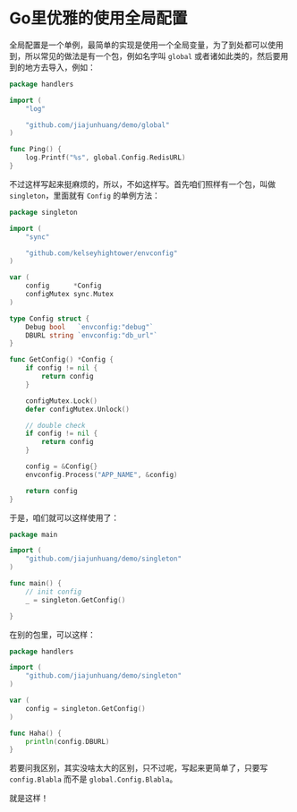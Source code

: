 # Go里优雅的使用全局配置

全局配置是一个单例，最简单的实现是使用一个全局变量，为了到处都可以使用到，所以常见的做法是有一个包，例如名字叫 `global`
或者诸如此类的，然后要用到的地方去导入，例如：

```go
package handlers

import (
    "log"

    "github.com/jiajunhuang/demo/global"
)

func Ping() {
    log.Printf("%s", global.Config.RedisURL)
}
```

不过这样写起来挺麻烦的，所以，不如这样写。首先咱们照样有一个包，叫做 `singleton`，里面就有 `Config` 的单例方法：

```go
package singleton

import (
	"sync"

	"github.com/kelseyhightower/envconfig"
)

var (
	config      *Config
	configMutex sync.Mutex
)

type Config struct {
	Debug bool   `envconfig:"debug"`
	DBURL string `envconfig:"db_url"`
}

func GetConfig() *Config {
	if config != nil {
		return config
	}

	configMutex.Lock()
	defer configMutex.Unlock()

	// double check
	if config != nil {
		return config
	}

	config = &Config{}
	envconfig.Process("APP_NAME", &config)

	return config
}
```

于是，咱们就可以这样使用了：

```go
package main

import (
    "github.com/jiajunhuang/demo/singleton"
)

func main() {
    // init config
	_ = singleton.GetConfig()

}
```

在别的包里，可以这样：

```go
package handlers

import (
    "github.com/jiajunhuang/demo/singleton"
)

var (
	config = singleton.GetConfig()
)

func Haha() {
    println(config.DBURL)
}
```

若要问我区别，其实没啥太大的区别，只不过呢，写起来更简单了，只要写 `config.Blabla` 而不是 `global.Config.Blabla`。

就是这样！

